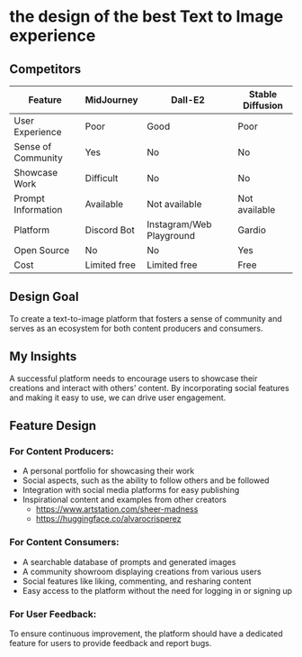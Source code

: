 # the design of the best Text to Image experience

## Competitors

| Feature            | MidJourney   | Dall-E2                  | Stable Diffusion |
| ------------------ | ------------ | ------------------------ | ---------------- |
| User Experience    | Poor         | Good                     | Poor             |
| Sense of Community | Yes          | No                       | No               |
| Showcase Work      | Difficult    | No                       | No               |
| Prompt Information | Available    | Not available            | Not available    |
| Platform           | Discord Bot  | Instagram/Web Playground | Gardio           |
| Open Source        | No           | No                       | Yes              |
| Cost               | Limited free | Limited free             | Free             |

## Design Goal

To create a text-to-image platform that fosters a sense of community and serves as an ecosystem for both content producers and consumers.

## My Insights

A successful platform needs to encourage users to showcase their creations and interact with others' content. By incorporating social features and making it easy to use, we can drive user engagement.

## Feature Design

### For Content Producers:

- A personal portfolio for showcasing their work
- Social aspects, such as the ability to follow others and be followed
- Integration with social media platforms for easy publishing
- Inspirational content and examples from other creators
  - https://www.artstation.com/sheer-madness
  - https://huggingface.co/alvarocrisperez

### For Content Consumers:

- A searchable database of prompts and generated images
- A community showroom displaying creations from various users
- Social features like liking, commenting, and resharing content
- Easy access to the platform without the need for logging in or signing up

### For User Feedback:

To ensure continuous improvement, the platform should have a dedicated feature for users to provide feedback and report bugs.
